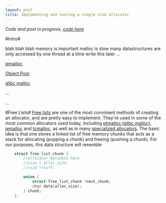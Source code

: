 ```yaml
---
layout: post
title: Implementing and testing a simple slab allocator
---
```


*Code and post in progress, [code here](github.com/schets/fast_alloc)*

#Intro#

blah blah blah memory is important malloc is slow many datastructures are only accessed by one thread at a time write this later ...

[jemalloc](https://www.facebook.com/notes/facebook-engineering/scalable-memory-allocation-using-jemalloc/480222803919)

[Object Pool](http://gameprogrammingpatterns.com/object-pool.html)

[glibc malloc](http://code.woboq.org/userspace/glibc/malloc)

...

...

#Free Lists#
[Free lists](https://en.wikipedia.org/wiki/Free_list) are one of the most convinient methods of creating an allocator, and are pretty easy to implement. They're used in some of the most common allocators used today, including [ptmalloc (glibc malloc)](http://code.woboq.org/userspace/glibc/malloc), [jemalloc](http://www.canonware.com/jemalloc/) and [tcmalloc](http://goog-perftools.sourceforge.net/doc/tcmalloc.html), as well as in many [specialized allocators](http://gameprogrammingpatterns.com/object-pool.html). The basic idea is that one stores a linked list of free memory chunks that acts as a stack for allocating (popping a chunk) and freeing (pushing a chunk). For our purposes, this data structure will resemble
```C
    struct free_list_chunk {
        //allocator metadata here
        //size_t alloc_size;
        //void *stuff;

        union {
            struct free_list_chunk *next_chunk;
            char data[alloc_size];
        } chunk;
    };
```
